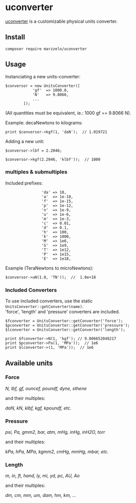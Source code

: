 # uconverter

[uconverter](https://github.com/marzzelo/uconverter) is a customizable physical units converter.


## Install

```
composer require marzzelo/uconverter
```
## Usage
Instanciating a new units-converter:
```
$conversor = new UnitsConverter([
		    'gf'  => 1000.0,
		    'N'   => 9.8066,
		    ...
		]);
```
(All quantities must be equivalent, ie.: 1000 gf == 9.8066 N).

Example: decaNewtons to kilograms:
```
print $conversor->kgf(1, 'daN');  // 1.019721
```
Adding a new unit:
```
$conversor->lbf = 2.2046;

$conversor->kgf(2.2046, 'klbf'));  // 1000
```
### multiples & submultiples
Included prefixes:

```
                'da' => 10,
                'a'  => 1e-18,
                'f'  => 1e-15,
                'p'  => 1e-12,
                'n'  => 1e-9,
                'u'  => 1e-6,
                'm'  => 1e-3,
                'c'  => 0.01,
                'd'  => 0.1,
                'h'  => 100,
                'k'  => 1000,
                'M'  => 1e6,
                'G'  => 1e9,
                'T'  => 1e12,
                'P'  => 1e15,
                'E'  => 1e18,
```
Example (TeraNewtons to microNewtons):
```
$conversor->uN(1.0, 'TN'));  //  1.0e+18
`````
### Included Converters
To use included converters, use the static `UnitsConverter::getConverter(name)`.  
'force', 'length' and 'pressure' converters are included.

```
$fconverter = UnitsConverter::getConverter('force');
$pconverter = UnitsConverter::getConverter('pressure');
$lconverter = UnitsConverter::getConverter('length');

print $fconverter->N(1, 'kgf'); // 9.806652048217
print $pconverter->Pa(1, 'MPa'));  // 1e6
print $lconverter->(1, 'MPa'));  // 1e6
```

## Available units 
### Force
_N, lbf, gf, ouncef, poundf, dyne, sthene_

and their multiples:

_daN, kN, klbf, kgf, kpoundf, etc._

### Pressure
_psi, Pa, gmm2, bar, atm, mHg, inHg, inH2O, torr_

and their multiples:

_kPa, hPa, MPa, kgmm2, cmHg, mmHg, mbar, etc._ 

### Length

_m, in, ft, hand, ly, mi, yd, pc, AU, Ao_

and their multiples:

_dm, cm, mm, um, dam, hm, km, ..._
